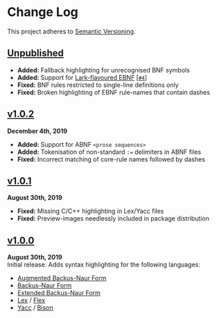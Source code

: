 Change Log
==========

This project adheres to [Semantic Versioning](http://semver.org/).

[Unpublished]: ../../compare/v1.0.2...HEAD


[Unpublished]
------------------------------------------------------------------------
* __Added:__ Fallback highlighting for unrecognised BNF symbols
* __Added:__ Support for [Lark-flavoured EBNF][Lark] [[`#4`]]
* __Fixed:__ BNF rules restricted to single-line definitions only
* __Fixed:__ Broken highlighting of EBNF rule-names that contain dashes

[Lark]: https://lark-parser.readthedocs.io/en/latest/grammar.html
[`#4`]: https://github.com/Alhadis/language-grammars/issues/4


[v1.0.2]
------------------------------------------------------------------------
**December 4th, 2019**  
* __Added:__ Support for ABNF `<prose sequences>`
* __Added:__ Tokenisation of non-standard `:=` delimiters in ABNF files
* __Fixed:__ Incorrect matching of core-rule names followed by dashes

[v1.0.2]: https://github.com/Alhadis/language-grammars/releases/tag/v1.0.2


[v1.0.1]
------------------------------------------------------------------------
**August 30th, 2019**  
* __Fixed:__ Missing C/C++ highlighting in Lex/Yacc files
* __Fixed:__ Preview-images needlessly included in package distribution

[v1.0.1]: https://github.com/Alhadis/language-grammars/releases/tag/v1.0.1


[v1.0.0]
------------------------------------------------------------------------
**August 30th, 2019**  
Initial release. Adds syntax highlighting for the following languages:

* [Augmented Backus-Naur Form][ABNF]
* [Backus-Naur Form][BNF]
* [Extended Backus-Naur Form][EBNF]
* [Lex][]  / [Flex][]
* [Yacc][] / [Bison][]

[v1.0.0]: https://github.com/Alhadis/language-grammars/releases/tag/v1.0.0
[ABNF]:   https://en.wikipedia.org/wiki/Augmented_Backus–Naur_form
[BNF]:    https://en.wikipedia.org/wiki/Backus–Naur_form
[EBNF]:   https://en.wikipedia.org/wiki/Extended_Backus–Naur_form
[Lex]:    https://en.wikipedia.org/wiki/Lex_(software)
[Flex]:   https://en.wikipedia.org/wiki/Flex_(lexical_analyser_generator)
[Yacc]:   https://en.wikipedia.org/wiki/Yacc
[Bison]:  https://www.gnu.org/software/bison/manual/bison.html
